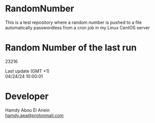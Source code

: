 # RandomNumber    
This is a test repository where a random number is pushed to a file automatically passwordless from a cron job in my Linux CentOS server    
# Random Number of the last run   
23216
      
Last update (GMT +1)    
04/24/24 10:00:01
# Developer    
Hamdy Abou El Anein   
hamdy.aea@protonmail.com
